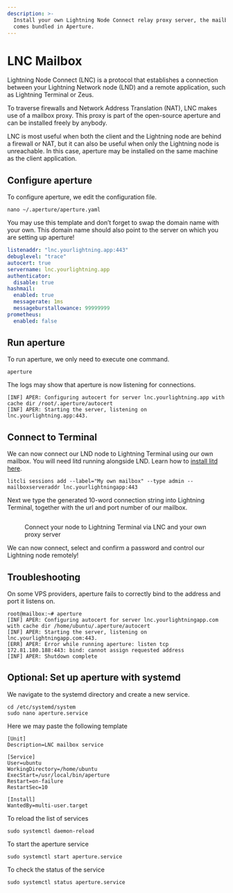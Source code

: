 ```yaml
---
description: >-
  Install your own Lightning Node Connect relay proxy server, the mailbox, which
  comes bundled in Aperture.
---
```


# LNC Mailbox

Lightning Node Connect (LNC) is a protocol that establishes a connection between your Lightning Network node (LND) and a remote application, such as Lightning Terminal or Zeus.

To traverse firewalls and Network Address Translation (NAT), LNC makes use of a mailbox proxy. This proxy is part of the open-source aperture and can be installed freely by anybody.

LNC is most useful when both the client and the Lightning node are behind a firewall or NAT, but it can also be useful when only the Lightning node is unreachable. In this case, aperture may be installed on the same machine as the client application.&#x20;

## Configure aperture <a href="#docs-internal-guid-b757d186-7fff-3163-6ef9-f86657a3772a" id="docs-internal-guid-b757d186-7fff-3163-6ef9-f86657a3772a"></a>

To configure aperture, we edit the configuration file.

`nano ~/.aperture/aperture.yaml`

You may use this template and don’t forget to swap the domain name with your own. This domain name should also point to the server on which you are setting up aperture!

```yaml
listenaddr: "lnc.yourlightning.app:443"
debuglevel: "trace"
autocert: true
servername: lnc.yourlightning.app
authenticator:
  disable: true
hashmail:
  enabled: true
  messagerate: 1ms
  messageburstallowance: 99999999
prometheus:
  enabled: false
```

## Run aperture <a href="#docs-internal-guid-680bd854-7fff-6acd-1c94-e2b1fb86f9ed" id="docs-internal-guid-680bd854-7fff-6acd-1c94-e2b1fb86f9ed"></a>

To run aperture, we only need to execute one command.

`aperture`

The logs may show that aperture is now listening for connections.

`[INF] APER: Configuring autocert for server lnc.yourlightning.app with cache dir /root/.aperture/autocert`\
`[INF] APER: Starting the server, listening on lnc.yourlightning.app:443.`

## Connect to Terminal <a href="#docs-internal-guid-6d497483-7fff-ccdd-3290-061a74b72572" id="docs-internal-guid-6d497483-7fff-ccdd-3290-061a74b72572"></a>

We can now connect our LND node to Lightning Terminal using our own mailbox. You will need litd running alongside LND. Learn how to [install litd here](../lightning-terminal/get-lit.md).

`litcli sessions add --label="My own mailbox" --type admin --mailboxserveraddr lnc.yourlightningapp:443`

Next we type the generated 10-word connection string into Lightning Terminal, together with the url and port number of our mailbox.

<figure><img src="../../.gitbook/assets/Screenshot 2022-12-06 at 16-05-51 Lightning Terminal.png" alt=""><figcaption><p>Connect your node to Lightning Terminal via LNC and your own proxy server</p></figcaption></figure>

We can now connect, select and confirm a password and control our Lightning node remotely!

## Troubleshooting <a href="#docs-internal-guid-6f5d734c-7fff-7276-2045-8790bdb8ac96" id="docs-internal-guid-6f5d734c-7fff-7276-2045-8790bdb8ac96"></a>

On some VPS providers, aperture fails to correctly bind to the address and port it listens on.

`root@mailbox:~# aperture`\
`[INF] APER: Configuring autocert for server lnc.yourlightningapp.com with cache dir /home/ubuntu/.aperture/autocert`\
`[INF] APER: Starting the server, listening on lnc.yourlightningapp.com:443.`\
`[ERR] APER: Error while running aperture: listen tcp 172.81.180.188:443: bind: cannot assign requested address`\
`[INF] APER: Shutdown complete`

## Optional: Set up aperture with systemd <a href="#docs-internal-guid-c5eb0a5d-7fff-f101-6d30-c1275e8be639" id="docs-internal-guid-c5eb0a5d-7fff-f101-6d30-c1275e8be639"></a>

We navigate to the systemd directory and create a new service.

`cd /etc/systemd/system`\
`sudo nano aperture.service`

Here we may paste the following template

```
[Unit]
Description=LNC mailbox service

[Service]
User=ubuntu
WorkingDirectory=/home/ubuntu
ExecStart=/usr/local/bin/aperture
Restart=on-failure
RestartSec=10

[Install]
WantedBy=multi-user.target
```

To reload the list of services

`sudo systemctl daemon-reload`

To start the aperture service

`sudo systemctl start aperture.service`

To check the status of the service

`sudo systemctl status aperture.service`

